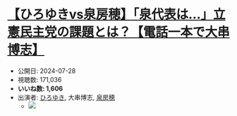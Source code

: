 # [【ひろゆきvs泉房穂】「泉代表は…」立憲民主党の課題とは？【電話一本で大串博志】](https://www.youtube.com/watch?v=nPmeOleX-6g)
-   公開日: 2024-07-28
-   視聴数: 171,036
-   **いいね数: 1,606**
-   出演者: [ひろゆき](/rehacq_fan/people/ひろゆき "wikilink"), 大串博志, [泉房穂](/rehacq_fan/people/泉房穂 "wikilink")
    - [![](https://img.youtube.com/vi/nPmeOleX-6g/hqdefault.jpg)](https://www.youtube.com/watch?v=nPmeOleX-6g)

